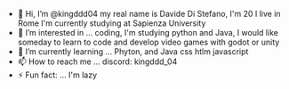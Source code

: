 - 👋 Hi, I’m @kingddd04 my real name is Davide Di Stefano, I'm 20 I live in Rome I'm currently studying at Sapienza University 
- 👀 I’m interested in ... coding, I'm studying python and Java, I would like someday to learn to code and develop video games with godot or unity
- 🌱 I’m currently learning ... Phyton, and Java css htlm javascript
- 📫 How to reach me ... discord: kingddd_04
- ⚡ Fun fact: ... I'm lazy

<!---
kingddd04/kingddd04 is a ✨ special ✨ repository because its `README.md` (this file) appears on your GitHub profile.
You can click the Preview link to take a look at your changes.
--->
